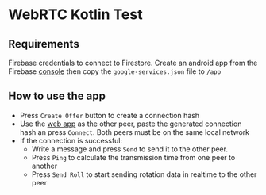 # WebRTC Kotlin Test

## Requirements
Firebase credentials to connect to Firestore. Create an android app from the Firebase
[console](https://console.firebase.google.com/) then copy the `google-services.json` file to `/app`

## How to use the app
- Press `Create Offer` button to create a connection hash
- Use the [web app](https://github.com/kocholes/webrtc-web-test) as the other peer, paste the 
  generated connection hash an press `Connect`. Both peers must be on the same local network
- If the connection is successful:
  - Write a message and press `Send` to send it to the other peer. 
  - Press `Ping` to calculate the transmission time from one peer to another
  - Press `Send Roll` to start sending rotation data in realtime to the other peer
